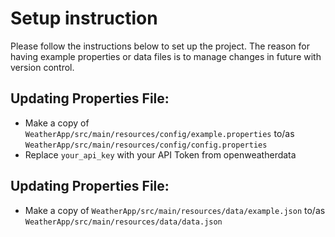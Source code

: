 # Setup instruction

Please follow the instructions below to set up the project. The reason for having example properties or data files is to manage changes in future with version control. 

## Updating Properties File:
* Make a copy of `WeatherApp/src/main/resources/config/example.properties` to/as `WeatherApp/src/main/resources/config/config.properties`
* Replace `your_api_key` with your API Token from openweatherdata

## Updating Properties File:
* Make a copy of `WeatherApp/src/main/resources/data/example.json` to/as `WeatherApp/src/main/resources/data/data.json`
